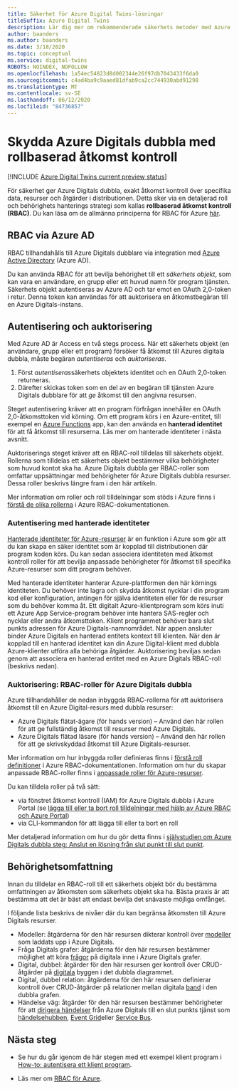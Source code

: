 ```yaml
---
title: Säkerhet för Azure Digital Twins-lösningar
titleSuffix: Azure Digital Twins
description: Lär dig mer om rekommenderade säkerhets metoder med Azure Digitals.
author: baanders
ms.author: baanders
ms.date: 3/18/2020
ms.topic: conceptual
ms.service: digital-twins
ROBOTS: NOINDEX, NOFOLLOW
ms.openlocfilehash: 1a54ec54823d8d002344e26f97db7043433f6da0
ms.sourcegitcommit: c4ad4ba9c9aaed81dfab9ca2cc744930abd91298
ms.translationtype: MT
ms.contentlocale: sv-SE
ms.lasthandoff: 06/12/2020
ms.locfileid: "84736857"
---
```

# <a name="secure-azure-digital-twins-with-role-based-access-control"></a>Skydda Azure Digitals dubbla med rollbaserad åtkomst kontroll

[!INCLUDE [Azure Digital Twins current preview status](../../includes/digital-twins-preview-status.md)]

För säkerhet ger Azure Digitals dubbla, exakt åtkomst kontroll över specifika data, resurser och åtgärder i distributionen. Detta sker via en detaljerad roll och behörighets hanterings strategi som kallas **rollbaserad åtkomst kontroll (RBAC)**. Du kan läsa om de allmänna principerna för RBAC för Azure [här](../role-based-access-control/overview.md).

## <a name="rbac-through-azure-ad"></a>RBAC via Azure AD

RBAC tillhandahålls till Azure Digitals dubblare via integration med [Azure Active Directory](../active-directory/fundamentals/active-directory-whatis.md) (Azure AD).

Du kan använda RBAC för att bevilja behörighet till ett *säkerhets objekt*, som kan vara en användare, en grupp eller ett huvud namn för program tjänsten. Säkerhets objekt autentiseras av Azure AD och tar emot en OAuth 2,0-token i retur. Denna token kan användas för att auktorisera en åtkomstbegäran till en Azure Digitals-instans.

## <a name="authentication-and-authorization"></a>Autentisering och auktorisering

Med Azure AD är Access en två stegs process. När ett säkerhets objekt (en användare, grupp eller ett program) försöker få åtkomst till Azures digitala dubbla, måste begäran *autentiseras* och *auktoriseras*. 

1. Först *autentiseras*säkerhets objektets identitet och en OAuth 2,0-token returneras.
2. Därefter skickas token som en del av en begäran till tjänsten Azure Digitals dubblare för att *ge* åtkomst till den angivna resursen.

Steget autentisering kräver att en program förfrågan innehåller en OAuth 2,0-åtkomsttoken vid körning. Om ett program körs i en Azure-entitet, till exempel en [Azure Functions](../azure-functions/functions-overview.md) app, kan den använda en **hanterad identitet** för att få åtkomst till resurserna. Läs mer om hanterade identiteter i nästa avsnitt.

Auktoriserings steget kräver att en RBAC-roll tilldelas till säkerhets objekt. Rollerna som tilldelas ett säkerhets objekt bestämmer vilka behörigheter som huvud kontot ska ha. Azure Digitals dubbla ger RBAC-roller som omfattar uppsättningar med behörigheter för Azure Digitals dubbla resurser. Dessa roller beskrivs längre fram i den här artikeln.

Mer information om roller och roll tilldelningar som stöds i Azure finns i [förstå de olika rollerna](../role-based-access-control/rbac-and-directory-admin-roles.md) i Azure RBAC-dokumentationen.

### <a name="authentication-with-managed-identities"></a>Autentisering med hanterade identiteter

[Hanterade identiteter för Azure-resurser](../active-directory/managed-identities-azure-resources/overview.md) är en funktion i Azure som gör att du kan skapa en säker identitet som är kopplad till distributionen där program koden körs. Du kan sedan associera identiteten med åtkomst kontroll roller för att bevilja anpassade behörigheter för åtkomst till specifika Azure-resurser som ditt program behöver.

Med hanterade identiteter hanterar Azure-plattformen den här körnings identiteten. Du behöver inte lagra och skydda åtkomst nycklar i din program kod eller konfiguration, antingen för själva identiteten eller för de resurser som du behöver komma åt. Ett digitalt Azure-klientprogram som körs inuti ett Azure App Service-program behöver inte hantera SAS-regler och nycklar eller andra åtkomsttoken. Klient programmet behöver bara slut punkts adressen för Azure Digitals-namnområdet. När appen ansluter binder Azure Digitals en hanterad entitets kontext till klienten. När den är kopplad till en hanterad identitet kan din Azure Digital-klient med dubbla Azure-klienter utföra alla behöriga åtgärder. Auktorisering beviljas sedan genom att associera en hanterad entitet med en Azure Digitals RBAC-roll (beskrivs nedan).

### <a name="authorization-rbac-roles-for-azure-digital-twins"></a>Auktorisering: RBAC-roller för Azure Digitals dubbla

Azure tillhandahåller de nedan inbyggda RBAC-rollerna för att auktorisera åtkomst till en Azure Digital-resurs med dubbla resurser:
* Azure Digitals flätat-ägare (för hands version) – Använd den här rollen för att ge fullständig åtkomst till resurser med Azure Digitals.
* Azure Digitals flätad läsare (för hands version) – Använd den här rollen för att ge skrivskyddad åtkomst till Azure Digitals-resurser.

Mer information om hur inbyggda roller definieras finns i [förstå roll definitioner](../role-based-access-control/role-definitions.md) i Azure RBAC-dokumentationen. Information om hur du skapar anpassade RBAC-roller finns i [anpassade roller för Azure-resurser](../role-based-access-control/custom-roles.md).

Du kan tilldela roller på två sätt:
* via fönstret åtkomst kontroll (IAM) för Azure Digitals dubbla i Azure Portal (se [lägga till eller ta bort roll tilldelningar med hjälp av Azure RBAC och Azure Portal](../role-based-access-control/role-assignments-portal.md))
* via CLI-kommandon för att lägga till eller ta bort en roll

Mer detaljerad information om hur du gör detta finns i [självstudien om Azure Digitals dubbla steg: Anslut en lösning från slut punkt till slut punkt](tutorial-end-to-end.md).

## <a name="permission-scopes"></a>Behörighetsomfattning

Innan du tilldelar en RBAC-roll till ett säkerhets objekt bör du bestämma omfattningen av åtkomsten som säkerhets objekt ska ha. Bästa praxis är att bestämma att det är bäst att endast bevilja det snävaste möjliga omfånget.

I följande lista beskrivs de nivåer där du kan begränsa åtkomsten till Azure Digitals resurser.
* Modeller: åtgärderna för den här resursen dikterar kontroll över [modeller](concepts-models.md) som laddats upp i Azure Digitals.
* Fråga Digitals grafer: åtgärderna för den här resursen bestämmer möjlighet att köra [frågor](concepts-query-language.md) på digitala inne i Azure Digitals grafer.
* Digital, dubbel: åtgärder för den här resursen ger kontroll över CRUD-åtgärder på [digitala](concepts-twins-graph.md) byggen i det dubbla diagrammet.
* Digital, dubbel relation: åtgärderna för den här resursen definierar kontroll över CRUD-åtgärder på relationer mellan digitala [band](concepts-twins-graph.md) i den dubbla grafen.
* Händelse väg: åtgärder för den här resursen bestämmer behörigheter för att [dirigera händelser](concepts-route-events.md) från Azure Digitals till en slut punkts tjänst som [händelsehubben](../event-hubs/event-hubs-about.md), [Event Grid](../event-grid/overview.md)eller [Service Bus](../service-bus-messaging/service-bus-messaging-overview.md).

## <a name="next-steps"></a>Nästa steg

* Se hur du går igenom de här stegen med ett exempel klient program i [How-to: autentisera ett klient program](how-to-authenticate-client.md).

* Läs mer om [RBAC för Azure](../role-based-access-control/overview.md).
